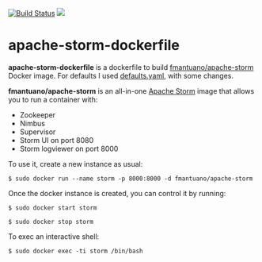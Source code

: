 [![Build Status](https://travis-ci.org/fedelemantuano/apache-storm-dockerfile.svg?branch=master)](https://travis-ci.org/fedelemantuano/apache-storm-dockerfile)
[![](https://images.microbadger.com/badges/image/fmantuano/apache-storm.svg)](https://microbadger.com/images/fmantuano/apache-storm "Get your own image badge on microbadger.com")

# apache-storm-dockerfile

**apache-storm-dockerfile** is a dockerfile to build [fmantuano/apache-storm](https://hub.docker.com/r/fmantuano/apache-storm/) Docker image.
For defaults I used [defaults.yaml](https://github.com/apache/storm/blob/v1.0.2/conf/defaults.yaml), with some changes.

**fmantuano/apache-storm** is an all-in-one [Apache Storm](http://storm.apache.org/) image that allows you to run a container with:
  - Zookeeper
  - Nimbus
  - Supervisor
  - Storm UI on port 8080
  - Storm logviewer on port 8000


To use it, create a new instance as usual:

```
$ sudo docker run --name storm -p 8000:8000 -d fmantuano/apache-storm
```

Once the docker instance is created, you can control it by running:

```
$ sudo docker start storm

$ sudo docker stop storm
```

To exec an interactive shell:

```
$ sudo docker exec -ti storm /bin/bash
```
